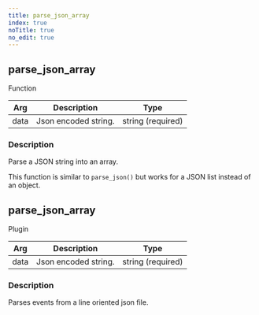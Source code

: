 ```yaml
---
title: parse_json_array
index: true
noTitle: true
no_edit: true
---
```




<div class="vql_item"></div>


## parse_json_array
<span class='vql_type pull-right page-header'>Function</span>



<div class="vqlargs"></div>

Arg | Description | Type
----|-------------|-----
data|Json encoded string.|string (required)

### Description

Parse a JSON string into an array.

This function is similar to `parse_json()` but works for a JSON list
instead of an object.




<div class="vql_item"></div>


## parse_json_array
<span class='vql_type pull-right page-header'>Plugin</span>



<div class="vqlargs"></div>

Arg | Description | Type
----|-------------|-----
data|Json encoded string.|string (required)

### Description

Parses events from a line oriented json file.

